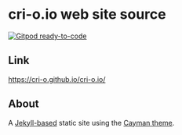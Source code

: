 # cri-o.io web site source

[![Gitpod ready-to-code](https://img.shields.io/badge/Gitpod-ready--to--code-blue?logo=gitpod)](https://gitpod.io/#https://github.com/cri-o/cri-o.io)

## Link

https://cri-o.github.io/cri-o.io/

## About

A [Jekyll-based](https://jekyllrb.com/) static site using the [Cayman theme](https://github.com/pages-themes/cayman/).
